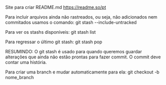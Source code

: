 Site para criar README.md
https://readme.so/pt

Para incluir arquivos ainda não rastreados, ou seja, não adicionados nem commitados usamos o comando:
git stash --include-untracked

Para ver os stashs disponíveis:
git stash list

Para regressar o último git stash:
git stash pop 

RESUMINDO: O git stash é usado para quando queremos guardar alterações que ainda não estão prontas para fazer commit. O commit deve contar uma história.

Para criar uma branch e mudar automaticamente para ela:
git checkout -b nome_branch


